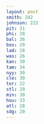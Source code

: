 ```yaml
---
layout: post
smith: 242
johnson: 222
pit: 31
phi: 28
bal: 36
bos: 29
lad: 28
was: 26
kan: 30
tam: 34
nyy: 30
cle: 30
tor: 22
stl: 29
min: 30
hou: 33
atl: 28
sdg: 20
---
```

